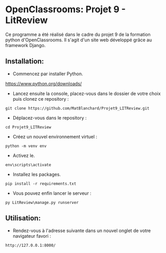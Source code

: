 # OpenClassrooms: Projet 9 - LitReview
Ce programme a été réalisé dans le cadre du projet 9 de la formation python d'OpenClassrooms. Il s'agit d'un site web développé grâce au framework Django.
## Installation:
- Commencez par installer Python.

https://www.python.org/downloads/
- Lancez ensuite la console, placez-vous dans le dossier de votre choix puis clonez ce repository :
```
git clone https://github.com/MatBlanchard/Projet9_LITReview.git
```
- Déplacez-vous dans le repository :
```
cd Projet9_LITReview
```
- Créez un nouvel environnement virtuel :
```
python -m venv env
```
- Activez le.
```
env\scripts\activate
```
- Installez les packages.
```
pip install -r requirements.txt
```
- Vous pouvez enfin lancer le serveur :
```
py LitReview\manage.py runserver
```
## Utilisation:
- Rendez-vous à l'adresse suivante dans un nouvel onglet de votre navigateur favori :
```
http://127.0.0.1:8000/
```